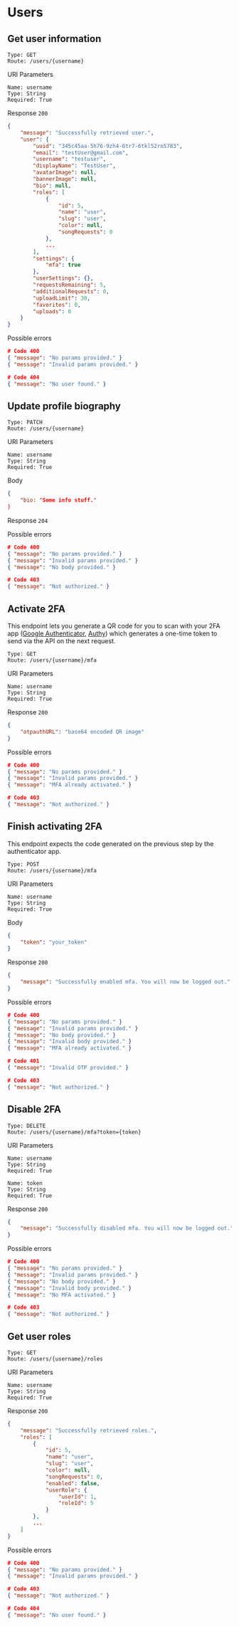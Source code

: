 # Users

## Get user information

```
Type: GET
Route: /users/{username}
```

URI Parameters
```
Name: username
Type: String
Required: True
```

Response `200`
```json
{
	"message": "Successfully retrieved user.",
	"user": {
		"uuid": "345c45aa-5h76-9zh4-6tr7-6tkl52rn5783",
		"email": "testUser@gmail.com",
		"username": "testuser",
		"displayName": "TestUser",
		"avatarImage": null,
		"bannerImage": null,
		"bio": null,
		"roles": [
			{
				"id": 5,
				"name": "user",
				"slug": "user",
				"color": null,
				"songRequests": 0
			},
			...
		],
		"settings": {
			"mfa": true
		},
		"userSettings": {},
		"requestsRemaining": 5,
		"additionalRequests": 0,
		"uploadLimit": 30,
		"favorites": 0,
		"uploads": 0
	}
}
```

Possible errors

```json
# Code 400
{ "message": "No params provided." }
{ "message": "Invalid params provided." }

# Code 404
{ "message": "No user found." }
```

## Update profile biography

```
Type: PATCH
Route: /users/{username}
```

URI Parameters
```
Name: username
Type: String
Required: True
```

Body
```json
{
	"bio: "Some info stuff."
}
```
Response `204`

Possible errors

```json
# Code 400
{ "message": "No params provided." }
{ "message": "Invalid params provided." }
{ "message": "No body provided." }

# Code 403
{ "message": "Not authorized." }
```

## Activate 2FA

This endpoint lets you generate a QR code for you to scan with your 2FA app ([Google Authenticator](https://support.google.com/accounts/answer/1066447?hl=en), [Authy](https://authy.com/)) which generates a one-time token to send via the API on the next request.

```
Type: GET
Route: /users/{username}/mfa
```

URI Parameters
```
Name: username
Type: String
Required: True
```

Response `200`

```json
{
	"otpauthURL": "base64 encoded QR image"
}
```

Possible errors

```json
# Code 400
{ "message": "No params provided." }
{ "message": "Invalid params provided." }
{ "message": "MFA already activated." }

# Code 403
{ "message": "Not authorized." }
```

## Finish activating 2FA

This endpoint expects the code generated on the previous step by the authenticator app.

```
Type: POST
Route: /users/{username}/mfa
```

URI Parameters
```
Name: username
Type: String
Required: True
```

Body
```json
{
	"token": "your_token"
}
```

Response `200`

```json
{
	"message": "Successfully enabled mfa. You will now be logged out."
}
```

Possible errors

```json
# Code 400
{ "message": "No params provided." }
{ "message": "Invalid params provided." }
{ "message": "No body provided." }
{ "message": "Invalid body provided." }
{ "message": "MFA already activated." }

# Code 401
{ "message": "Invalid OTP provided." }

# Code 403
{ "message": "Not authorized." }
```

## Disable 2FA

```
Type: DELETE
Route: /users/{username}/mfa?token={token}
```

URI Parameters
```
Name: username
Type: String
Required: True

Name: token
Type: String
Required: True
```

Response `200`

```json
{
	"message": "Successfully disabled mfa. You will now be logged out."
}
```

Possible errors

```json
# Code 400
{ "message": "No params provided." }
{ "message": "Invalid params provided." }
{ "message": "No body provided." }
{ "message": "Invalid body provided." }
{ "message": "No MFA activated." }

# Code 403
{ "message": "Not authorized." }
```

## Get user roles

```
Type: GET
Route: /users/{username}/roles
```

URI Parameters
```
Name: username
Type: String
Required: True
```

Response `200`

```json
{
	"message": "Successfully retrieved roles.",
	"roles": [
		{
			"id": 5,
			"name": "user",
			"slug": "user",
			"color": null,
			"songRequests": 0,
			"enabled": false,
			"userRole": {
				"userId": 1,
				"roleId": 5
			}
		},
		...
	]
}
```

Possible errors

```json
# Code 400
{ "message": "No params provided." }
{ "message": "Invalid params provided." }

# Code 403
{ "message": "Not authorized." }

# Code 404
{ "message": "No user found." }
```

